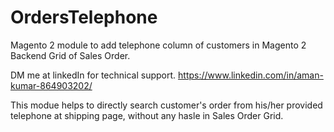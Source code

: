 # OrdersTelephone
Magento 2 module to add telephone column of customers in Magento 2 Backend Grid of Sales Order.

DM me at linkedIn for technical support.
https://www.linkedin.com/in/aman-kumar-864903202/

This modue helps to directly search customer's order from his/her provided telephone at shipping page, without any hasle in Sales Order Grid.
